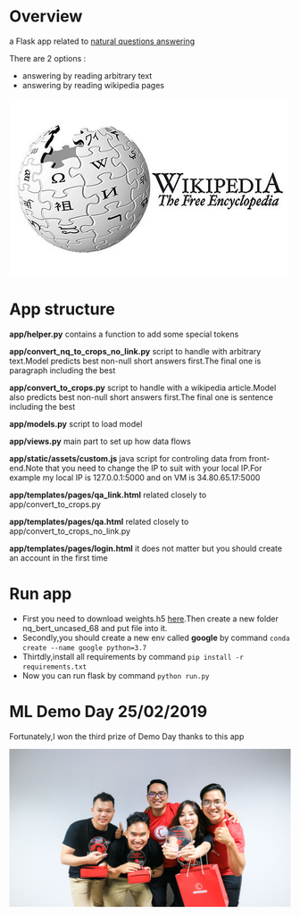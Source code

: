 # Overview
a Flask app related to [natural questions answering](https://github.com/xuandinh1907/natural-questions-answering)

There are 2 options :
- answering by reading arbitrary text
- answering by reading wikipedia pages

![](app/static/assets/static/images/tv.jpg)

# App structure

**app/helper.py** 
contains a function to add some special tokens

**app/convert_nq_to_crops_no_link.py**
script to handle with arbitrary text.Model predicts best non-null short answers first.The final one is paragraph including the best

**app/convert_to_crops.py**
script to handle with a wikipedia article.Model also predicts best non-null short answers first.The final one is sentence including the best

**app/models.py**
script to load model

**app/views.py**
main part to set up how data flows

**app/static/assets/custom.js**
java script for controling data from front-end.Note that you need to change the IP to suit with your local IP.For example my local IP is 127.0.0.1:5000 and on VM is 34.80.65.17:5000

**app/templates/pages/qa_link.html**
related closely to app/convert_to_crops.py

**app/templates/pages/qa.html**
related closely to app/convert_to_crops_no_link.py

**app/templates/pages/login.html**
it does not matter but you should create an account in the first time

# Run app
- First you need to download weights.h5 [here](https://drive.google.com/drive/folders/1ykLyUE1feX1S2Ka4YqOxgHjTSByHHHVu?usp=sharing).Then create a new folder nq_bert_uncased_68 and put file into it.
- Secondly,you should create a new env called **google** by command `conda create --name google python=3.7`
- Thirtdly,install all requirements by command `pip install -r requirements.txt`
- Now you can run flask by command `python run.py`

# ML Demo Day 25/02/2019
Fortunately,I won the third prize of Demo Day thanks to this app

![](app/static/assets/static/images/IMG_1019.jpg)


